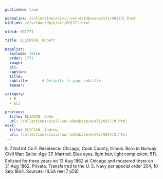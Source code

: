 ```yaml
---
published: true

permalink: /collections/civil-war-database/e/eli/001771.html
oldlink: /CivilWar/db/e/eli/001771.html

oldid: 001771

title: ELICKSON, Robert

pagelist:
  exclude: false
  order: 1771
  image: 
  alt:
  caption:
  title:
  subtitle:      # Defaults to page subtitle
  teaser:

category: 
  - E 
  - ELI

previous:
  title: ELIASON, John
  url: /collections/civil-war-database/e/eli/001770.html  
next:
  title: ELICSON, Andrew
  url: /collections/civil-war-database/e/eli/001772.html   
---
```

IL 72nd Inf Co F. Residence: Chicago, Cook County, Illinois. Born in Norway. Civil War: Sailor. Age 37. Married. Blue eyes, light hair, light complexion, 5&#146;11&#148;. Enlisted for three years on 13 Aug 1862 at Chicago and mustered there on 31 Aug 1862. Private. Transferred to the U. S. Navy per special order 204, 10 Sep 1864. Sources: (ILSA reel 7 p58)